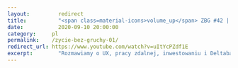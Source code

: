 ```yaml
---
layout: 	    redirect
title:  	    "<span class=material-icons>volume_up</span> ZBG #42 | UX, praca zdalna, inwestowanie, Deltabadger &#8629;"
date:   	    2020-09-10 20:00:00
category: 	  pl
permalink:    /zycie-bez-gruchy-01/
redirect_url: https://www.youtube.com/watch?v=uItYcPZdf1E
excerpt:	    "Rozmawiamy o UX, pracy zdalnej, inwestowaniu i Deltabadgerze."
---
```

